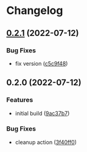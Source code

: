 # Changelog

## [0.2.1](https://github.com/fleet-cd/fleet-ui/compare/v0.2.0...v0.2.1) (2022-07-12)


### Bug Fixes

* fix version ([c5c9f48](https://github.com/fleet-cd/fleet-ui/commit/c5c9f48f5ac5219b984858a3946163e15e501b98))

## 0.2.0 (2022-07-12)


### Features

* initial build ([9ac37b7](https://github.com/fleet-cd/fleet-ui/commit/9ac37b75826a962343a8a33e3f382aa3cd64ebbf))


### Bug Fixes

* cleanup action ([3f40ff0](https://github.com/fleet-cd/fleet-ui/commit/3f40ff0ad12e97fc4185ea162c449df2b26d6499))
